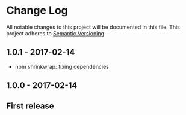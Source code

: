 # Change Log

All notable changes to this project will be documented in this file.
This project adheres to [Semantic Versioning](http://semver.org/).

## 1.0.1 - 2017-02-14

- npm shrinkwrap: fixing dependencies

## 1.0.0 - 2017-02-14

## First release
